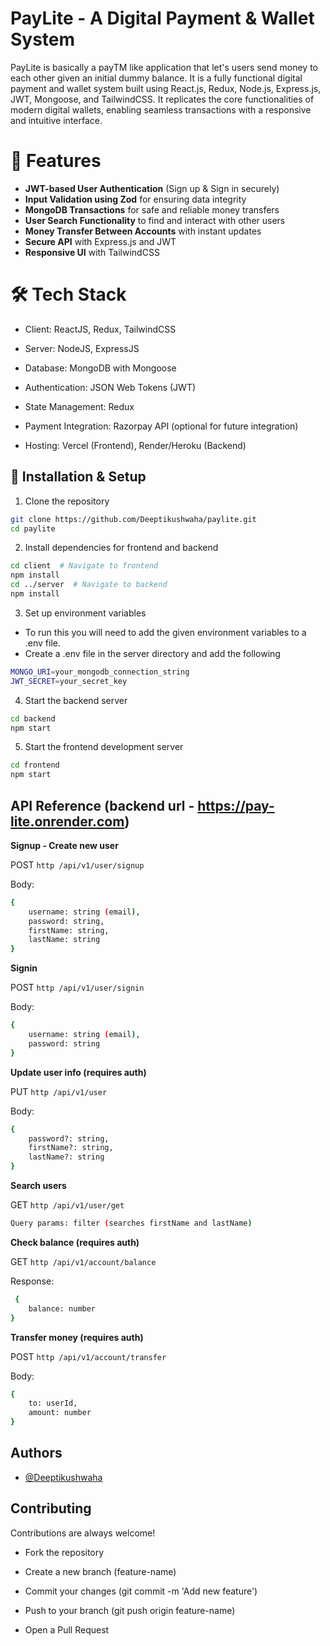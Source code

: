 
# PayLite - A Digital Payment & Wallet System

PayLite is basically a payTM like application that let's users send money to each other given an initial dummy balance. It is a fully functional digital payment and wallet system built using React.js, Redux, Node.js, Express.js, JWT, Mongoose, and TailwindCSS. It replicates the core functionalities of modern digital wallets, enabling seamless transactions with a responsive and intuitive interface.

# 🚀 Features
- **JWT-based User Authentication** (Sign up & Sign in securely)
- **Input Validation using Zod** for ensuring data integrity
- **MongoDB Transactions** for safe and reliable money transfers
- **User Search Functionality** to find and interact with other users
- **Money Transfer Between Accounts** with instant updates
- **Secure API** with Express.js and JWT
- **Responsive UI** with TailwindCSS

# 🛠️ Tech Stack

- Client: ReactJS, Redux, TailwindCSS

- Server: NodeJS, ExpressJS

- Database: MongoDB with Mongoose

- Authentication: JSON Web Tokens (JWT)

- State Management: Redux

- Payment Integration: Razorpay API (optional for future integration)

- Hosting: Vercel (Frontend), Render/Heroku (Backend)
## 🔧 Installation & Setup

1. Clone the repository

```bash
git clone https://github.com/Deeptikushwaha/paylite.git
cd paylite
```
2. Install dependencies for frontend and backend

```bash
cd client  # Navigate to frontend
npm install
cd ../server  # Navigate to backend
npm install
```
3. Set up environment variables
- To run this you will need to add the given environment variables to a .env file.
- Create a .env file in the server directory and add the following
```bash
MONGO_URI=your_mongodb_connection_string
JWT_SECRET=your_secret_key
```

4. Start the backend server
```bash
cd backend
npm start
```

5. Start the frontend development server
 ```bash
cd frontend
npm start
```
## API Reference (backend url - https://pay-lite.onrender.com)

**Signup - Create new user**

POST ```http
   /api/v1/user/signup ```

Body: 
```bash
{
    username: string (email),
    password: string,
    firstName: string,
    lastName: string
}
```
**Signin** 

POST ```http
   /api/v1/user/signin ```

Body: 
```bash
{
    username: string (email),
    password: string
}
```
**Update user info (requires auth)** 

PUT ```http /api/v1/user```

Body: 
```bash  
{
    password?: string,
    firstName?: string,
    lastName?: string
}
```

**Search users** 

GET ```http /api/v1/user/get ```
```bash  
Query params: filter (searches firstName and lastName)
```

**Check balance (requires auth)** 

GET ```http /api/v1/account/balance ```

Response:
```bash  
 {
    balance: number
}
```
**Transfer money (requires auth)** 

POST ```http
   /api/v1/account/transfer ```

Body: 
```bash
{
    to: userId,
    amount: number
}
```




## Authors

- [@Deeptikushwaha](https://www.github.com/Deeptikushwaha)


## Contributing

Contributions are always welcome!

- Fork the repository

- Create a new branch (feature-name)

- Commit your changes (git commit -m 'Add new feature')

- Push to your branch (git push origin feature-name)

- Open a Pull Request


